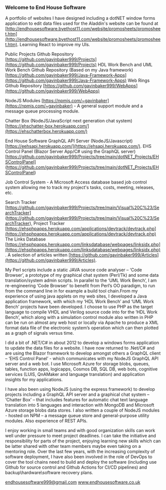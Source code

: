 ### Welcome to End House Software

A portfolio of websites I have designed including a dotNET window forms application to edit data files used for the Aladdin's website can be found at [http://endhousesoftware.byethost11.com/website/promosheets/promosheet.htm](http://endhousesoftware.byethost11.com/website/promosheets/promosheet.htm). Learning React to improve my UIs.

Public Projects Github Repository [https://github.com/gavinbaker999/Projects](https://github.com/gavinbaker999/Projects)
HDL Work Bench and UML Work Bench Github Repository (Based on my Java framework) [https://github.com/gavinbaker999/Java-Framework-Apps](https://github.com/gavinbaker999/Java-Framework-Apps)
Web Rings Github Repository [https://github.com/gavinbaker999/WebApps](https://github.com/gavinbaker999/WebApps)

NodeJS Modules [https://npmjs.com/~gavinbaker](https://npmjs.com/~gavinbaker) - A general support module and a message queue processing module.

Chatter Box (NodeJS/JavaScript next generation chat system) [https://ehschatter-box.herokuapp.com/](https://ehschatterbox.herokuapp.com/)

End House Software GraphQL API Server (NodeJS/Javascript) [https://eehsapi.herokuapp.com/](https://ehsapi.herokuapp.com/). EHS Control Panel (Blazor Server App/C# using the GraphQL server) [https://github.com/gavinbaker999/Projects/tree/main/dotNET_Projects/EHSControlPanel] (https://github.com/gavinbaker999/Projects/tree/main/dotNET_Projects/EHSControlPanel)

Job Control System - A Microsoft Access database based job control system allowing me to track my project's tasks, costs, meeting, releases, etc.

Search Tracker [https://github.com/gavinbaker999/Projects/tree/main/Visual%20C%23/SearchTracker] (https://github.com/gavinbaker999/Projects/tree/main/Visual%20C%23/SearchTracker), Project Tracker [https://ehsphpapps.herokuapp.com/applications/devtrack/devtrack.php](https://ehsphpapps.herokuapp.com/applications/devtrack/devtrack.php) The Links Database [https://ehsphpapps.herokuapp.com/linksdatabase/webpages/linksidx.php](https://ehsphpapps.herokuapp.com/linksdatabase/webpages/linksidx.php). A selection of articles written [https://github.com/gavinbaker999/Articles](https://github.com/gavinbaker999/Articles).

My Perl scripts include a static JAVA source code analyser – ‘Code Browser’, a prototype of my graphical chat system (Perl/Tk) and some data translation/system admin scripts. In parallel to the ‘UML Work Bench’, I am re-engineering ‘Code Browser’ to benefit from Perl’s OO paradigm, to run from the command line in for example a build tool chain.From my experience of using java applets on my web sites, I developed a Java application framework, with which my ‘HDL Work Bench’ and ‘UML Work Bench’ projects have been developed. I choose to use PHP as the target language to compile VHDL and Verilog source code into for the ‘HDL Work Bench’, which along with a simulation control module also written in PHP can be run on almost any web host or locally via Apache to produce a XML format data file of the electronic system’s operation which can then plotted as a graph of signals versus time.

I did a bit of .NET/C# in about 2012 to develop a windows forms application to update the data files for a website. I have now returned to .Net/C# and are using the Blazor framework to develop amongst others a GraphQL client – ‘EHS Control Panel’ - which communicates with my NodeJS GraphQL API server and a web bot. I use Microsoft Azure for storage blobs, queues, tables, function apps, logicapps, Cosmos DB, SQL DB, web bots, cognitive services (LUIS, QnAMaker and language translation) and application insights for my applications.

I have also been using NodeJS (using the express framework) to develop projects including a GraphQL API server and a graphical chat system – ‘Chatter Box’ – that includes features for automatic chat text language translation into 5 languages and interaction with MongoDB and Microsoft Azure storage blobs data stores. I also written a couple of NodeJS modules - hosted on NPM – a message queue store and general-purpose utility modules. Also experience of REST APIs.

I enjoy working in small teams and with good organization skills can work well under pressure to meet project deadlines. I can take the initiative and responsibility for  parts of the project, enjoying learning new skills which can be latter shared with other team members maybe even taking on a mentoring role. Over the last few years, with the increasing complexity of software deployment, I have also been involved in  the role of DevOps to cover the tool chains need to build and deploy the software (including use Github for source control and Github Actions for CI/CD pipelines) and backup\hardware\software recovery plans.

endhousesoftware999@gmail.com
www.endhousesoftware.co.uk
